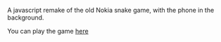 A javascript remake of the old Nokia snake game, with the phone in the background.

You can play the game [here](https://www.maor.io/nokia-snake)
